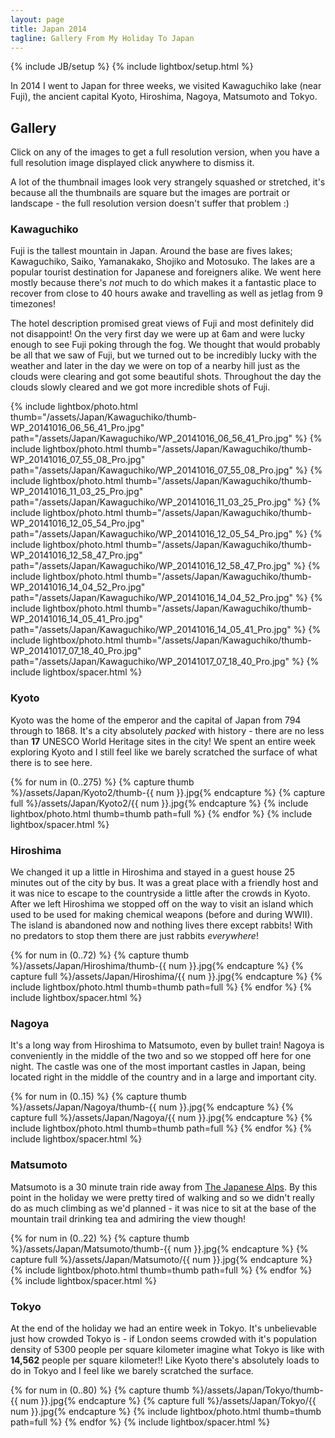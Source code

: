 ```yaml
---
layout: page
title: Japan 2014
tagline: Gallery From My Holiday To Japan
---
```

{% include JB/setup %}
{% include lightbox/setup.html %}

In 2014 I went to Japan for three weeks, we visited Kawaguchiko lake (near Fuji), the ancient capital Kyoto, Hiroshima, Nagoya, Matsumoto and Tokyo.

## Gallery

Click on any of the images to get a full resolution version, when you have a full resolution image displayed click anywhere to dismiss it.

A lot of the thumbnail images look very strangely squashed or stretched, it's because all the thumbnails are square but the images are portrait or landscape - the full resolution version doesn't suffer that problem :)

### Kawaguchiko

Fuji is the tallest mountain in Japan. Around the base are fives lakes; Kawaguchiko, Saiko, Yamanakako, Shojiko and Motosuko. The lakes are a popular tourist destination for Japanese and foreigners alike. We went here mostly because there's *not* much to do which makes it a fantastic place to recover from close to 40 hours awake and travelling as well as jetlag from 9 timezones!

The hotel description promised great views of Fuji and most definitely did not disappoint! On the very first day we were up at 6am and were lucky enough to see Fuji poking through the fog. We thought that would probably be all that we saw of Fuji, but we turned out to be incredibly lucky with the weather and later in the day we were on top of a nearby hill just as the clouds were clearing and got some beautiful shots. Throughout the day the clouds slowly cleared and we got more incredible shots of Fuji.

{% include lightbox/photo.html thumb="/assets/Japan/Kawaguchiko/thumb-WP_20141016_06_56_41_Pro.jpg" path="/assets/Japan/Kawaguchiko/WP_20141016_06_56_41_Pro.jpg" %}
{% include lightbox/photo.html thumb="/assets/Japan/Kawaguchiko/thumb-WP_20141016_07_55_08_Pro.jpg" path="/assets/Japan/Kawaguchiko/WP_20141016_07_55_08_Pro.jpg" %}
{% include lightbox/photo.html thumb="/assets/Japan/Kawaguchiko/thumb-WP_20141016_11_03_25_Pro.jpg" path="/assets/Japan/Kawaguchiko/WP_20141016_11_03_25_Pro.jpg" %}
{% include lightbox/photo.html thumb="/assets/Japan/Kawaguchiko/thumb-WP_20141016_12_05_54_Pro.jpg" path="/assets/Japan/Kawaguchiko/WP_20141016_12_05_54_Pro.jpg" %}
{% include lightbox/photo.html thumb="/assets/Japan/Kawaguchiko/thumb-WP_20141016_12_58_47_Pro.jpg" path="/assets/Japan/Kawaguchiko/WP_20141016_12_58_47_Pro.jpg" %}
{% include lightbox/photo.html thumb="/assets/Japan/Kawaguchiko/thumb-WP_20141016_14_04_52_Pro.jpg" path="/assets/Japan/Kawaguchiko/WP_20141016_14_04_52_Pro.jpg" %}
{% include lightbox/photo.html thumb="/assets/Japan/Kawaguchiko/thumb-WP_20141016_14_05_41_Pro.jpg" path="/assets/Japan/Kawaguchiko/WP_20141016_14_05_41_Pro.jpg" %}
{% include lightbox/photo.html thumb="/assets/Japan/Kawaguchiko/thumb-WP_20141017_07_18_40_Pro.jpg" path="/assets/Japan/Kawaguchiko/WP_20141017_07_18_40_Pro.jpg" %}
{% include lightbox/spacer.html %}

### Kyoto

Kyoto was the home of the emperor and the capital of Japan from 794 through to 1868. It's a city absolutely *packed* with history - there are no less than **17** UNESCO World Heritage sites in the city! We spent an entire week exploring Kyoto and I still feel like we barely scratched the surface of what there is to see here.

{% for num in (0..275) %}
{% capture thumb %}/assets/Japan/Kyoto2/thumb-{{ num }}.jpg{% endcapture %}
{% capture full %}/assets/Japan/Kyoto2/{{ num }}.jpg{% endcapture %}
{% include lightbox/photo.html thumb=thumb path=full %}
{% endfor %}
{% include lightbox/spacer.html %}

### Hiroshima

We changed it up a little in Hiroshima and stayed in a guest house 25 minutes out of the city by bus. It was a great place with a friendly host and it was nice to escape to the countryside a little after the crowds in Kyoto. After we left Hiroshima we stopped off on the way to visit an island which used to be used for making chemical weapons (before and during WWII). The island is abandoned now and nothing lives there except rabbits! With no predators to stop them there are just rabbits *everywhere*!

{% for num in (0..72) %}
{% capture thumb %}/assets/Japan/Hiroshima/thumb-{{ num }}.jpg{% endcapture %}
{% capture full %}/assets/Japan/Hiroshima/{{ num }}.jpg{% endcapture %}
{% include lightbox/photo.html thumb=thumb path=full %}
{% endfor %}
{% include lightbox/spacer.html %}

### Nagoya

It's a long way from Hiroshima to Matsumoto, even by bullet train! Nagoya is conveniently in the middle of the two and so we stopped off here for one night. The castle was one of the most important castles in Japan, being located right in the middle of the country and in a large and important city.

{% for num in (0..15) %}
{% capture thumb %}/assets/Japan/Nagoya/thumb-{{ num }}.jpg{% endcapture %}
{% capture full %}/assets/Japan/Nagoya/{{ num }}.jpg{% endcapture %}
{% include lightbox/photo.html thumb=thumb path=full %}
{% endfor %}
{% include lightbox/spacer.html %}

### Matsumoto

Matsumoto is a 30 minute train ride away from [The Japanese Alps](https://encrypted.google.com/maps/place/Japanese+Alps/data=!4m2!3m1!1s0x600291b57e334125:0xc184cab8126f1041!5m1!1e4?sa=X&ei=QZCEVML3GMjzUoiUhNgP&ved=0CB0Q8gEwAA). By this point in the holiday we were pretty tired of walking and so we didn't really do as much climbing as we'd planned - it was nice to sit at the base of the mountain trail drinking tea and admiring the view though!

{% for num in (0..22) %}
{% capture thumb %}/assets/Japan/Matsumoto/thumb-{{ num }}.jpg{% endcapture %}
{% capture full %}/assets/Japan/Matsumoto/{{ num }}.jpg{% endcapture %}
{% include lightbox/photo.html thumb=thumb path=full %}
{% endfor %}
{% include lightbox/spacer.html %}

### Tokyo

At the end of the holiday we had an entire week in Tokyo. It's unbelievable just how crowded Tokyo is - if London seems crowded with it's population density of 5300 people per square kilometer imagine what Tokyo is like with **14,562** people per square kilometer!! Like Kyoto there's absolutely loads to do in Tokyo and I feel like we barely scratched the surface.

{% for num in (0..80) %}
{% capture thumb %}/assets/Japan/Tokyo/thumb-{{ num }}.jpg{% endcapture %}
{% capture full %}/assets/Japan/Tokyo/{{ num }}.jpg{% endcapture %}
{% include lightbox/photo.html thumb=thumb path=full %}
{% endfor %}
{% include lightbox/spacer.html %}